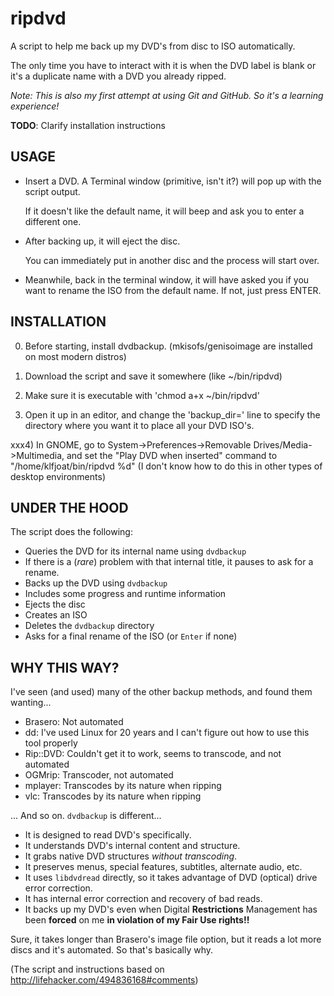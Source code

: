 # ripdvd

A script to help me back up my DVD's from disc to ISO automatically.

The only time you have to interact with it is when the DVD label is blank or it's a duplicate name with a DVD you already ripped.

*Note: This is also my first attempt at using Git and GitHub.  So it's a learning experience!*

**TODO**: Clarify installation instructions 

## USAGE

*   Insert a DVD. A Terminal window (primitive, isn't it?) will pop up with the script output. 
    
    If it doesn't like the default name, it will beep and ask you to enter a different one.
    
*   After backing up, it will eject the disc.

    You can immediately put in another disc and the process will start over. 
    
*   Meanwhile, back in the terminal window, it will have asked you if you want to rename the ISO from the default name. If not, just press ENTER.


## INSTALLATION

0) Before starting, install dvdbackup.  (mkisofs/genisoimage are installed on most modern distros)

1) Download the script and save it somewhere (like ~/bin/ripdvd)

2) Make sure it is executable with 'chmod a+x ~/bin/ripdvd'

3) Open it up in an editor, and change the 'backup_dir=' line to specify the directory where you want it to place all your DVD ISO's.

xxx4) In GNOME, go to System->Preferences->Removable Drives/Media->Multimedia, and set the "Play DVD when inserted" command to "/home/klfjoat/bin/ripdvd %d" (I don't know how to do this in other types of desktop environments)


## UNDER THE HOOD

The script does the following:
* Queries the DVD for its internal name using `dvdbackup`
* If there is a (*rare*) problem with that internal title, it pauses to ask for a rename.
* Backs up the DVD using `dvdbackup`
* Includes some progress and runtime information
* Ejects the disc
* Creates an ISO
* Deletes the `dvdbackup` directory
* Asks for a final rename of the ISO (or `Enter` if none)


## WHY THIS WAY?

I've seen (and used) many of the other backup methods, and found them wanting...
* Brasero: Not automated
* dd: I've used Linux for 20 years and I can't figure out how to use this tool properly
* Rip::DVD: Couldn't get it to work, seems to transcode, and not automated
* OGMrip: Transcoder, not automated
* mplayer: Transcodes by its nature when ripping
* vlc: Transcodes by its nature when ripping

... And so on.  `dvdbackup` is different...
* It is designed to read DVD's specifically.
* It understands DVD's internal content and structure.
* It grabs native DVD structures *without transcoding*.
* It preserves menus, special features, subtitles, alternate audio, etc.
* It uses `libdvdread` directly, so it takes advantage of DVD (optical) drive error correction.
* It has internal error correction and recovery of bad reads.
* It backs up my DVD's even when Digital **Restrictions** Management has been **forced** on me **in violation of my Fair Use rights!!**

Sure, it takes longer than Brasero's image file option, but it reads a lot more discs and it's automated.  So that's basically why.

(The script and instructions based on http://lifehacker.com/494836168#comments)

